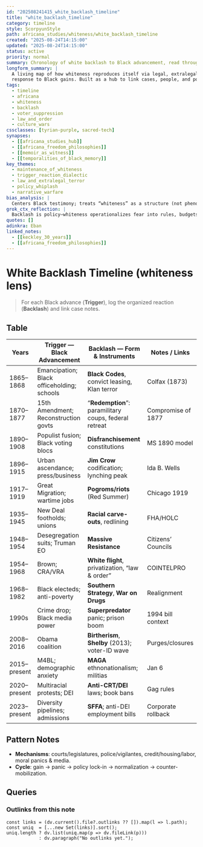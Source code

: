 ```yaml
---
id: "202508241415_white_backlash_timeline"
title: "white_backlash_timeline"
category: timeline
style: ScorpyunStyle
path: africana_studies/whiteness/white_backlash_timeline
created: "2025-08-24T14:15:00"
updated: "2025-08-24T14:15:00"
status: active
priority: normal
summary: Chronology of white backlash to Black advancement, read through a whiteness/maintenance-of-dominance lens.
longform_summary: |
  A living map of how whiteness reproduces itself via legal, extralegal, economic, and narrative tools in
  response to Black gains. Built as a hub to link cases, people, and policy across the vault.
tags:
  - timeline
  - africana
  - whiteness
  - backlash
  - voter_suppression
  - law_and_order
  - culture_wars
cssclasses: [tyrian-purple, sacred-tech]
synapses:
  - [[africana_studies_hub]]
  - [[africana_freedom_philosophies]]
  - [[memoir_as_witness]]
  - [[temporalities_of_black_memory]]
key_themes:
  - maintenance_of_whiteness
  - trigger_reaction_dialectic
  - law_and_extralegal_terror
  - policy_whiplash
  - narrative_warfare
bias_analysis: |
  Centers Black testimony; treats “whiteness” as a structure (not phenotype). Track regional and class variation.
grok_ctx_reflection: |
  Backlash is policy—whiteness operationalizes fear into rules, budgets, and stories.
quotes: []
adinkra: Eban
linked_notes:
  - [[keckley_30_years]]
  - [[africana_freedom_philosophies]]
---
```


# White Backlash Timeline (whiteness lens)

> For each Black advance (**Trigger**), log the organized reaction (**Backlash**) and link case notes.

## Table

| Years | Trigger — Black Advancement | Backlash — Form & Instruments | Notes / Links |
|---|---|---|---|
| 1865–1868 | Emancipation; Black officeholding; schools | **Black Codes**, convict leasing, Klan terror | Colfax (1873) |
| 1870–1877 | 15th Amendment; Reconstruction govts | “**Redemption**”: paramilitary coups, federal retreat | Compromise of 1877 |
| 1890–1908 | Populist fusion; Black voting blocs | **Disfranchisement** constitutions | MS 1890 model |
| 1896–1915 | Urban ascendance; press/business | **Jim Crow** codification; lynching peak | Ida B. Wells |
| 1917–1919 | Great Migration; wartime jobs | **Pogroms/riots** (Red Summer) | Chicago 1919 |
| 1935–1945 | New Deal footholds; unions | **Racial carve-outs**, redlining | FHA/HOLC |
| 1948–1954 | Desegregation suits; Truman EO | **Massive Resistance** | Citizens’ Councils |
| 1954–1968 | Brown; CRA/VRA | **White flight**, privatization, “law & order” | COINTELPRO |
| 1968–1982 | Black electeds; anti-poverty | **Southern Strategy**, **War on Drugs** | Realignment |
| 1990s | Crime drop; Black media power | **Superpredator** panic; prison boom | 1994 bill context |
| 2008–2016 | Obama coalition | **Birtherism**, **Shelby** (2013); voter-ID wave | Purges/closures |
| 2015–present | M4BL; demographic anxiety | **MAGA** ethnonationalism; militias | Jan 6 |
| 2020–present | Multiracial protests; DEI | **Anti-CRT/DEI** laws; book bans | Gag rules |
| 2023–present | Diversity pipelines; admissions | **SFFA**; anti-DEI employment bills | Corporate rollback |

## Pattern Notes
- **Mechanisms**: courts/legislatures, police/vigilantes, credit/housing/labor, moral panics & media.
- **Cycle**: gain → panic → policy lock-in → normalization → counter-mobilization.

## Queries

### Outlinks from this note
```dataviewjs
const links = (dv.current().file?.outlinks ?? []).map(l => l.path);
const uniq  = [...new Set(links)].sort();
uniq.length ? dv.list(uniq.map(p => dv.fileLink(p)))
            : dv.paragraph("No outlinks yet.");

